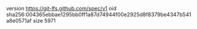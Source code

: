 version https://git-lfs.github.com/spec/v1
oid sha256:004365ebbae1295bb0ff1a87d74944f00e2925d8f8379be4347b541a8e0571af
size 5971
